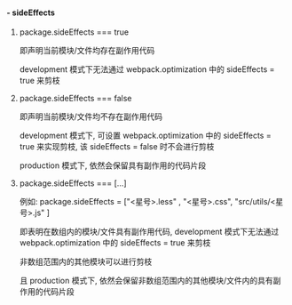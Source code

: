 #### - sideEffects

1. package.sideEffects === true

   即声明当前模块/文件均存在副作用代码

   development 模式下无法通过 webpack.optimization 中的 sideEffects = true 来剪枝

2. package.sideEffects === false

   即声明当前模块/文件均不存在副作用代码

   development 模式下, 可设置 webpack.optimization 中的 sideEffects = true 来实现剪枝, 该 sideEffects = false 时不会进行剪枝

   production 模式下, 依然会保留具有副作用的代码片段

3. package.sideEffects === [...]

   例如: package.sideEffects = ["<星号>.less" , "<星号>.css", "src/utils/<星号>.js" ]

   即表明在数组内的模块/文件具有副作用代码, development 模式下无法通过 webpack.optimization 中的 sideEffects = true 来剪枝

   非数组范围内的其他模块可以进行剪枝

   且 production 模式下, 依然会保留非数组范围内的其他模块/文件内的具有副作用的代码片段